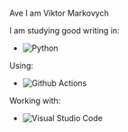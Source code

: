 Ave I am Viktor Markovych

I am studying good writing in:
* ![Python](https://img.shields.io/badge/Python-14354C?style=for-the-badge&logo=python&logoColor=white)


Using:
* ![Github Actions](http://img.shields.io/badge/-Github%20Actions-2088FF?style=for-the-badge&logo=github-actions&logoColor=ffffff)


Working with:
* ![Visual Studio Code](https://img.shields.io/badge/Visual%20Studio%20Code-0078d7.svg?style=for-the-badge&logo=visual-studio-code&logoColor=white)
